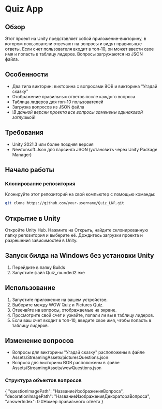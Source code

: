 # Quiz App

## Обзор
Этот проект на Unity представляет собой приложение-викторину, в котором пользователи отвечают на вопросы и видят правильные ответы. Если счет пользователя входит в топ-10, он может ввести свое имя и попасть в таблицу лидеров. Вопросы загружаются из JSON файла.

## Особенности
- Два типа викторин: викторина с вопросами ВОВ и викторина "Угадай сказку"
- Отображение правильных ответов после каждого вопроса
- Таблица лидеров для топ-10 пользователей
- Загрузка вопросов из JSON файла
- !_В данной версии проекта все вопросы заменены одинаковой заглушкой_!

## Требования
- Unity 2021.3 или более поздняя версия
- Newtonsoft.Json для парсинга JSON (установить через Unity Package Manager)

## Начало работы

### Клонирование репозитория
Клонируйте этот репозиторий на свой компьютер с помощью команды:
```sh
git clone https://github.com/your-username/Quiz_LNR.git
```

## Открытие в Unity
Откройте Unity Hub.
Нажмите на Открыть, найдите склонированную папку репозитория и выберите её.
Дождитесь загрузки проекта и разрешения зависимостей в Unity.

## Запуск билда на Windows без установки Unity
1. Перейдите в папку Builds
2. Запустите файл Quiz_rounded2.exe

## Использование
1. Запустите приложение на вашем устройстве.
2. Выберите между WOW Quiz и Pictures Quiz.
3. Отвечайте на вопросы, отображаемые на экране.
4. Просмотрите свой счет и узнайте, попали ли вы в таблицу лидеров.
5. Если ваш счет входит в топ-10, введите свое имя, чтобы попасть в таблицу лидеров.

## Изменение вопросов
- Вопросы для викторины "Угадай сказку" расположены в файле Assets/StreamingAssets/picturesQuestions.json
- Вопрося для викторины ВОВ расположены в файле Assets/StreamingAssets/wowQuestions.json

### Структура объектов вопросов
{
		"questionImagePath": "НазваниеИзображенияВопроса",
		"decorationImagePath": "НазваниеИзображенияДекоратораВопроса",
		"answerIndex": 0 #Номер правильного ответа
}
